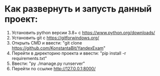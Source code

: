 # Как развернуть и запусть данный проект:
1. Установить python версии 3.8+ с https://www.python.org/downloads/
2. Установить git с https://gitforwindows.org/
3. Открыть CMD и ввести: "git clone https://github.com/KonstantaBit/YandexExam"
4. Перейти в директорию проекта и ввести: "pip install -r requirements.txt"
5. Ввести: "py ./manage.py runserver"
6. Перейти по ссылке http://127.0.0.1:8000/
